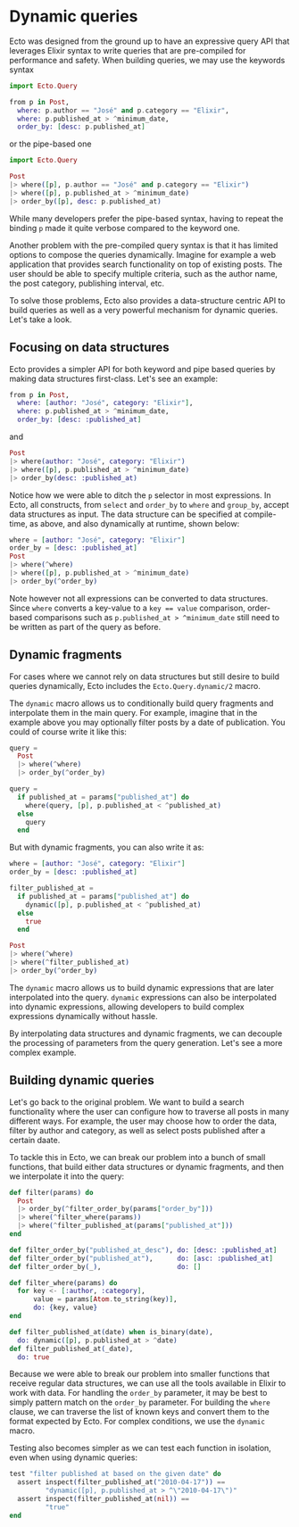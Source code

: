 # Dynamic queries

Ecto was designed from the ground up to have an expressive query API that leverages Elixir syntax to write queries that are pre-compiled for performance and safety. When building queries, we may use the keywords syntax

```elixir
import Ecto.Query

from p in Post,
  where: p.author == "José" and p.category == "Elixir",
  where: p.published_at > ^minimum_date,
  order_by: [desc: p.published_at]
```

or the pipe-based one

```elixir
import Ecto.Query

Post
|> where([p], p.author == "José" and p.category == "Elixir")
|> where([p], p.published_at > ^minimum_date)
|> order_by([p], desc: p.published_at)
```

While many developers prefer the pipe-based syntax, having to repeat the binding `p` made it quite verbose compared to the keyword one.

Another problem with the pre-compiled query syntax is that it has limited options to compose the queries dynamically. Imagine for example a web application that provides search functionality on top of existing posts. The user should be able to specify multiple criteria, such as the author name, the post category, publishing interval, etc.

To solve those problems, Ecto also provides a data-structure centric API to build queries as well as a very powerful mechanism for dynamic queries. Let's take a look.

## Focusing on data structures

Ecto provides a simpler API for both keyword and pipe based queries by making data structures first-class. Let's see an example:

```elixir
from p in Post,
  where: [author: "José", category: "Elixir"],
  where: p.published_at > ^minimum_date,
  order_by: [desc: :published_at]
```

and

```elixir
Post
|> where(author: "José", category: "Elixir")
|> where([p], p.published_at > ^minimum_date)
|> order_by(desc: :published_at)
```

Notice how we were able to ditch the `p` selector in most expressions. In Ecto, all constructs, from `select` and `order_by` to `where` and `group_by`, accept data structures as input. The data structure can be specified at compile-time, as above, and also dynamically at runtime, shown below:

```elixir
where = [author: "José", category: "Elixir"]
order_by = [desc: :published_at]
Post
|> where(^where)
|> where([p], p.published_at > ^minimum_date)
|> order_by(^order_by)
```

Note however not all expressions can be converted to data structures. Since `where` converts a key-value to a `key == value` comparison, order-based comparisons such as `p.published_at > ^minimum_date` still need to be written as part of the query as before.

## Dynamic fragments

For cases where we cannot rely on data structures but still desire to build queries dynamically, Ecto includes the `Ecto.Query.dynamic/2` macro.

The `dynamic` macro allows us to conditionally build query fragments and interpolate them in the main query. For example, imagine that in the example above you may optionally filter posts by a date of publication. You could of course write it like this:

```elixir
query =
  Post
  |> where(^where)
  |> order_by(^order_by)

query =
  if published_at = params["published_at"] do
    where(query, [p], p.published_at < ^published_at)
  else
    query
  end
```

But with dynamic fragments, you can also write it as:

```elixir
where = [author: "José", category: "Elixir"]
order_by = [desc: :published_at]

filter_published_at =
  if published_at = params["published_at"] do
    dynamic([p], p.published_at < ^published_at)
  else
    true
  end

Post
|> where(^where)
|> where(^filter_published_at)
|> order_by(^order_by)
```

The `dynamic` macro allows us to build dynamic expressions that are later interpolated into the query. `dynamic` expressions can also be interpolated into dynamic expressions, allowing developers to build complex expressions dynamically without hassle.

By interpolating data structures and dynamic fragments, we can decouple the processing of parameters from the query generation. Let's see a more complex example.

## Building dynamic queries

Let's go back to the original problem. We want to build a search functionality where the user can configure how to traverse all posts in many different ways. For example, the user may choose how to order the data, filter by author and category, as well as select posts published after a certain daate.

To tackle this in Ecto, we can break our problem into a bunch of small functions, that build either data structures or dynamic fragments, and then we interpolate it into the query:

```elixir
def filter(params) do
  Post
  |> order_by(^filter_order_by(params["order_by"]))
  |> where(^filter_where(params))
  |> where(^filter_published_at(params["published_at"]))
end

def filter_order_by("published_at_desc"), do: [desc: :published_at]
def filter_order_by("published_at"),      do: [asc: :published_at]
def filter_order_by(_),                   do: []

def filter_where(params) do
  for key <- [:author, :category],
      value = params[Atom.to_string(key)],
      do: {key, value}
end

def filter_published_at(date) when is_binary(date),
  do: dynamic([p], p.published_at > ^date)
def filter_published_at(_date),
  do: true
```


Because we were able to break our problem into smaller functions that receive regular data structures, we can use all the tools available in Elixir to work with data. For handling the `order_by` parameter, it may be best to simply pattern match on the `order_by` parameter. For building the `where` clause, we can traverse the list of known keys and convert them to the format expected by Ecto. For complex conditions, we use the `dynamic` macro.

Testing also becomes simpler as we can test each function in isolation, even when using dynamic queries:

```elixir
test "filter published at based on the given date" do
  assert inspect(filter_published_at("2010-04-17")) ==
         "dynamic([p], p.published_at > ^\"2010-04-17\")"
  assert inspect(filter_published_at(nil)) ==
         "true"
end
```
